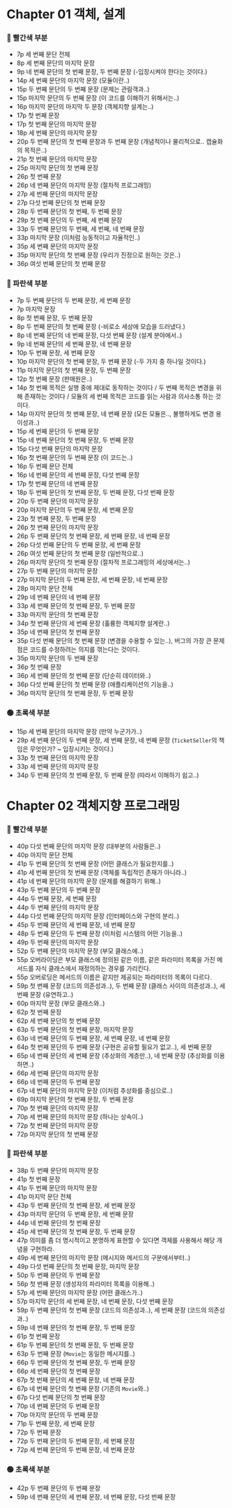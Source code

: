 # Chapter 01 객체, 설계

### 🔴 빨간색 부분
* 7p 세 번째 문단 전체
* 8p 세 번째 문단의 마지막 문장
* 9p 네 번째 문단의 첫 번째 문장, 두 번째 문장 (-입장시켜야 한다는 것이다.)
* 14p 세 번째 문단의 마지막 문장 (모듈이란..)
* 15p 두 번째 문단의 두 번째 문장 (문제는 관람객과..)
* 15p 마지막 문단의 두 번째 문장 (이 코드를 이해하기 위해서는..)
* 16p 마지막 문단의 마지막 두 문장 (객체지향 설계는..)
* 17p 첫 번째 문장
* 17p 첫 번째 문단의 마지막 문장
* 18p 세 번째 문단의 마지막 문장
* 20p 두 번째 문단의 첫 번째 문장과 두 번째 문장 (개념적이나 물리적으로.. 캡슐화의 목적은..)
* 21p 첫 번째 문단의 마지막 문장
* 25p 마지막 문단의 첫 번째 문장
* 26p 첫 번째 문장
* 26p 네 번째 문단의 마지막 문장 (절차적 프로그래밍)
* 27p 세 번째 문단의 마지막 문장
* 27p 다섯 번째 문단의 첫 번째 문장
* 28p 두 번째 문단의 첫 번째, 두 번째 문장
* 29p 첫 번째 문단의 두 번째, 세 번째 문장
* 33p 두 번째 문단의 두 번째, 세 번째, 네 번째 문장
* 33p 마지막 문장 (이처럼 능동적이고 자율적인..)
* 35p 세 번째 문단의 마지막 문장
* 35p 마지막 문단의 첫 번째 문장 (우리가 진정으로 원하는 것은..)
* 36p 여섯 번째 문단의 첫 번째 문장
### 🔵 파란색 부분
* 7p 두 번째 문단의 두 번째 문장, 세 번째 문장
* 7p 마지막 문장
* 8p 첫 번째 문장, 두 번째 문장
* 8p 두 번째 문단의 첫 번째 문장 (-비로소 세상에 모습을 드러냈다.)
* 8p 네 번째 문단의 네 번째 문장, 다섯 번째 문장 (설계 분야에서..)
* 9p 네 번째 문단의 세 번째 문장, 네 번째 문장
* 10p 두 번째 문장, 세 번째 문장
* 10p 마지막 문단의 첫 번째 문장, 두 번째 문장 (-두 가지 중 하나일 것이다.)
* 11p 마지막 문단의 첫 번째 문장, 두 번째 문장
* 12p 첫 번째 문장 (판매원은..)
* 14p 첫 번째 목적은 실행 중에 제대로 동작하는 것이다 / 두 번째 목적은 변경을 위해 존재하는 것이다 / 모듈의 세 번째 목적은 코드를 읽는 사람과 의사소통 하는 것이다.
* 14p 마지막 문단의 첫 번째 문장, 네 번째 문장 (모든 모듈은.., 불행하게도 변경 용이성과..)
* 15p 세 번째 문단의 두 번째 문장
* 15p 네 번째 문단의 첫 번째 문장, 두 번째 문장
* 15p 다섯 번째 문단의 마지막 문장
* 16p 첫 번째 문단의 두 번째 문장 (이 코드는..)
* 16p 두 번째 문단 전체
* 16p 네 번째 문단의 세 번째 문장, 다섯 번째 문장
* 17p 첫 번째 문단의 네 번째 문장
* 18p 두 번째 문단의 첫 번째 문장, 두 번째 문장, 다섯 번째 문장
* 20p 두 번째 문단의 마지막 문장
* 20p 마지막 문단의 두 번째 문장, 세 번째 문장
* 23p 첫 번째 문장, 두 번째 문장
* 26p 첫 번째 문단의 마지막 문장
* 26p 두 번째 문단의 첫 번째 문장, 세 번째 문장, 네 번째 문장
* 26p 다섯 번째 문단의 두 번째 문장, 세 번째 문장
* 26p 여섯 번째 문단의 첫 번째 문장 (일반적으로..)
* 26p 마지막 문단의 첫 번째 문장 (절차적 프로그래밍의 세상에서는..)
* 27p 두 번째 문단의 마지막 문장
* 27p 마지막 문단의 두 번째 문장, 세 번째 문장, 네 번째 문장
* 28p 마지막 문단 전체
* 29p 네 번째 문단의 네 번째 문장
* 33p 세 번째 문단의 첫 번째 문장, 두 번째 문장
* 33p 마지막 문단의 첫 번째 문장
* 34p 첫 번째 문단의 세 번째 문장 (훌륭한 객체지향 설계란..)
* 35p 네 번째 문단의 첫 번째 문장
* 35p 다섯 번째 문단의 첫 번째 문장 (변경을 수용할 수 있는..), 버그의 가장 큰 문제점은 코드를 수정하려는 의지를 꺾는다는 것이다.
* 35p 마지막 문단의 두 번째 문장
* 36p 첫 번째 문장
* 36p 세 번째 문단의 첫 번째 문장 (단순히 데이터와..)
* 36p 다섯 번째 문단의 첫 번째 문장 (애플리케이션의 기능을..)
* 36p 마지막 문단의 첫 번째 문장, 두 번째 문장
### 🟢 초록색 부분
* 15p 세 번째 문단의 마지막 문장 (만약 누군가가..)
* 29p 세 번째 문단의 두 번째 문장, 세 번째 문장, 네 번째 문장 (`TicketSeller`의 책임은 무엇인가? ~ 입장시키는 것이다.)
* 33p 첫 번째 문단의 마지막 문장
* 33p 세 번째 문단의 마지막 문장
* 34p 두 번째 문단의 첫 번째 문장, 두 번째 문장 (따라서 이해하기 쉽고..)

# Chapter 02 객체지향 프로그래밍
### 🔴 빨간색 부분
* 40p 다섯 번째 문단의 마지막 문장 (대부분의 사람들은..)
* 40p 마지막 문단 전체
* 41p 두 번째 문단의 첫 번째 문장 (어떤 클래스가 필요한지를..)
* 41p 세 번째 문단의 첫 번째 문장 (객체를 독립적인 존재가 아니라..)
* 41p 네 번째 문단의 마지막 문장 (문제를 해결하기 위해..)
* 43p 두 번째 문단의 두 번째 문장
* 44p 두 번째 문장, 세 번째 문장
* 44p 두 번째 문단의 마지막 문장
* 44p 다섯 번째 문단의 마지막 문장 (인터페이스와 구현의 분리..)
* 45p 두 번째 문단의 세 번째 문장, 네 번째 문장
* 48p 두 번째 문단의 두 번째 문장 (이처럼 시스템의 어떤 기능을..)
* 49p 두 번째 문단의 마지막 문장
* 52p 두 번째 문단의 마지막 문장 (부모 클래스에..)
* 55p 오버라이딩은 부모 클래스에 정의된 같은 이름, 같은 파라미터 목록을 가진 메서드를 자식 클래스에서 재정의하는 경우를 가리킨다.
* 55p 오버로딩은 메서드의 이름은 같지만 제공되는 파라미터의 목록이 다르다.
* 59p 첫 번째 문장 (코드의 의존성과..), 두 번째 문장 (클래스 사이의 의존성과..), 세 번째 문장 (유연하고..)
* 60p 마지막 문장 (부모 클래스와..)
* 62p 첫 번째 문장
* 62p 세 번째 문단의 첫 번째 문장
* 63p 두 번째 문단의 첫 번째 문장, 마지막 문장
* 63p 네 번째 문단의 두 번째 문장, 세 번째 문장, 네 번째 문장
* 64p 첫 번째 문단의 두 번째 문장 (구현은 공유할 필요가 없고..), 세 번째 문장
* 65p 네 번째 문단의 세 번째 문장 (추상화의 계층만..), 네 번째 문장 (추상화를 이용하면..)
* 66p 세 번째 문단의 마지막 문장
* 66p 네 번째 문단의 두 번째 문장
* 67p 네 번째 문단의 마지막 문장 (이처럼 추상화를 중심으로..)
* 69p 마지막 문단의 첫 번째 문장, 두 번째 문장
* 70p 첫 번째 문단의 마지막 문장
* 70p 세 번째 문단의 마지막 문장 (하나는 상속이..)
* 72p 첫 번째 문단의 마지막 문장
* 72p 마지막 문단의 첫 번째 문장

### 🔵 파란색 부분
* 38p 두 번째 문단의 마지막 문장
* 41p 첫 번째 문장
* 41p 두 번째 문단의 마지막 문장
* 41p 마지막 문단 전체
* 43p 두 번째 문단의 첫 번째 문장, 세 번째 문장
* 43p 마지막 문단의 두 번째 문장, 세 번째 문장
* 44p 네 번째 문단의 첫 번째 문장
* 45p 세 번째 문단의 첫 번째 문장, 두 번째 문장
* 47p 의미를 좀 더 명시적이고 분명하게 표현할 수 있다면 객체를 사용해서 해당 개념을 구현하라.
* 49p 세 번째 문단의 마지막 문장 (메시지와 메서드의 구분에서부터..)
* 49p 다섯 번째 문단의 첫 번째 문장, 마지막 문장
* 50p 두 번째 문단의 두 번째 문장
* 56p 첫 번째 문장 (생성자의 파라미터 목록을 이용해..)
* 57p 세 번째 문단의 마지막 문장 (어떤 클래스가..)
* 57p 마지막 문단의 세 번째 문장, 네 번째 문장, 다섯 번째 문장
* 59p 두 번째 문단의 첫 번째 문장 (코드의 의존성과..), 세 번째 문장 (코드의 의존성과..)
* 59p 네 번째 문단의 첫 번째 문장, 두 번째 문장
* 61p 첫 번째 문장
* 61p 두 번째 문단의 첫 번째 문장, 두 번째 문장
* 63p 두 번째 문장 (`Movie`는 동일한 메시지를..)
* 66p 두 번째 문단의 첫 번째 문장, 두 번째 문장
* 66p 세 번째 문단의 첫 번째 문장
* 67p 첫 번째 문단의 세 번째 문장, 네 번째 문장
* 67p 네 번째 문단의 첫 번째 문장 (기존의 `Movie`와..)
* 67p 다섯 번째 문단의 첫 번째 문장
* 70p 네 번째 문단의 두 번째 문장
* 70p 마지막 문단의 두 번째 문장
* 71p 두 번째 문장, 세 번째 문장
* 72p 두 번째 문장
* 72p 두 번째 문단의 두 번째 문장, 세 번째 문장
* 72p 세 번째 문단의 두 번째 문장, 네 번째 문장
### 🟢 초록색 부분
* 42p 두 번째 문단의 두 번째 문장
* 59p 네 번째 문단의 세 번째 문장, 네 번째 문장, 다섯 번째 문장
